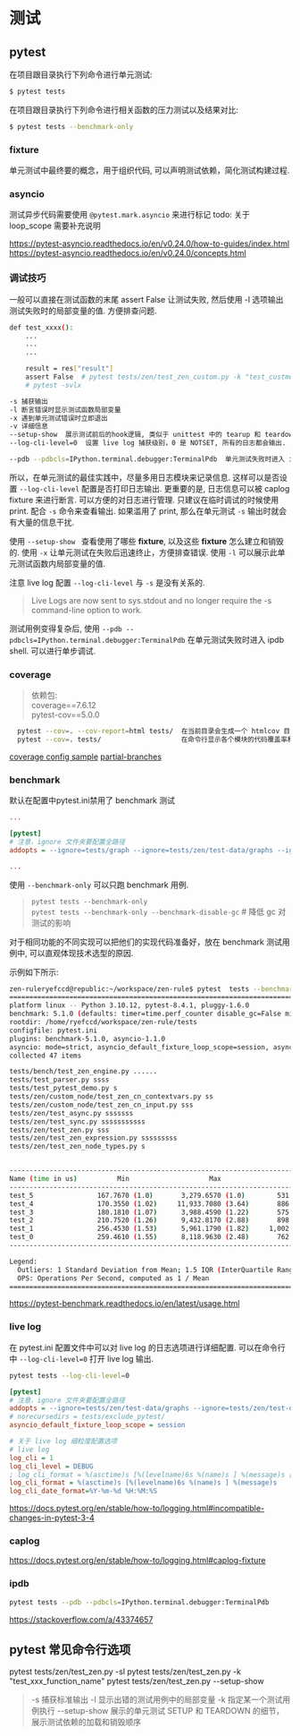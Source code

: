 
# 测试


## pytest

在项目跟目录执行下列命令进行单元测试:  

```bash
$ pytest tests
```

在项目跟目录执行下列命令进行相关函数的压力测试以及结果对比:  

```bash
$ pytest tests --benchmark-only
```


### fixture

单元测试中最终要的概念，用于组织代码, 可以声明测试依赖，简化测试构建过程.


### asyncio

测试异步代码需要使用 `@pytest.mark.asyncio` 来进行标记
todo: 关于 loop_scope 需要补充说明

https://pytest-asyncio.readthedocs.io/en/v0.24.0/how-to-guides/index.html  
https://pytest-asyncio.readthedocs.io/en/v0.24.0/concepts.html  


### 调试技巧

一般可以直接在测试函数的末尾 assert False 让测试失败, 然后使用 -l 选项输出测试失败时的局部变量的值. 方便排查问题.

```bash
def test_xxxx():
    ...
    ...
    ...

    result = res["result"]
    assert False  # pytest tests/zen/test_zen_custom.py -k "test_custmer_node_cache_decision" -sv -l 
    # pytest -svlx

-s 捕获输出 
-l 断言错误时显示测试函数局部变量
-x 遇到单元测试错误时立即退出
-v 详细信息
--setup-show  展示测试前后的hook逻辑, 类似于 unittest 中的 tearup 和 teardown.
--log-cli-level=0  设置 live log 捕获级别，0 是 NOTSET, 所有的日志都会输出.

--pdb --pdbcls=IPython.terminal.debugger:TerminalPdb  单元测试失败时进入 ipdb shell. 可以进行单步调试.
```

所以，在单元测试的最佳实践中，尽量多用日志模块来记录信息. 这样可以是否设置 `--log-cli-level` 配置是否打印日志输出.
更重要的是, 日志信息可以被 caplog fixture 来进行断言. 可以方便的对日志进行管理.
只建议在临时调试的时候使用 print. 配合 `-s` 命令来查看输出.
如果滥用了 print, 那么在单元测试 `-s` 输出时就会有大量的信息干扰.

使用 `--setup-show ` 查看使用了哪些 **fixture**, 以及这些 **fixture** 怎么建立和销毁的.
使用 `-x` 让单元测试在失败后迅速终止，方便排查错误.
使用 `-l` 可以展示此单元测试函数内局部变量的值.

注意 live log 配置 `--log-cli-level` 与 `-s` 是没有关系的.
> Live Logs are now sent to sys.stdout and no longer require the -s command-line option to work.

测试用例变得复杂后, 使用 `--pdb --pdbcls=IPython.terminal.debugger:TerminalPdb` 在单元测试失败时进入 ipdb shell. 可以进行单步调试.


### coverage

> 依赖包:  
> coverage==7.6.12  
> pytest-cov==5.0.0  

```bash
  pytest --cov=. --cov-report=html tests/  在当前目录会生成一个 htmlcov 目录, 访问htmlcov/index.html 即可查看代码覆盖详细信息.
  pytest --cov=. tests/                    在命令行显示各个模块的代码覆盖率和总体覆盖率.
```

[coverage config sample](https://coverage.readthedocs.io/en/7.6.12/config.html#sample-file)
[partial-branches](https://coverage.readthedocs.io/en/latest/branch.html)

### benchmark

默认在配置中pytest.ini禁用了 benchmark 测试

```ini
...

[pytest]
# 注意，ignore 文件夹要配置全路径
addopts = --ignore=tests/graph --ignore=tests/zen/test-data/graphs --ignore=tests/zen/test-data/js

...
```

使用 `--benchmark-only` 可以只跑 benchmark 用例.

> `pytest tests --benchmark-only`  
> `pytest tests --benchmark-only --benchmark-disable-gc` # 降低 gc 对测试的影响

对于相同功能的不同实现可以把他们的实现代码准备好，放在 benchmark 测试用例中, 可以直观体现技术选型的原因.


示例如下所示:
```bash
zen-ruleryefccd@republic:~/workspace/zen-rule$ pytest  tests --benchmark-only
=================================================================================== test session starts ====================================================================================
platform linux -- Python 3.10.12, pytest-8.4.1, pluggy-1.6.0
benchmark: 5.1.0 (defaults: timer=time.perf_counter disable_gc=False min_rounds=5 min_time=0.000005 max_time=1.0 calibration_precision=10 warmup=False warmup_iterations=100000)
rootdir: /home/ryefccd/workspace/zen-rule/tests
configfile: pytest.ini
plugins: benchmark-5.1.0, asyncio-1.1.0
asyncio: mode=strict, asyncio_default_fixture_loop_scope=session, asyncio_default_test_loop_scope=function
collected 47 items                                                                                                                                                                         

tests/bench/test_zen_engine.py ......                                                                                                                                                [ 12%]
tests/test_parser.py ssss                                                                                                                                                            [ 21%]
tests/test_pytest_demo.py s                                                                                                                                                          [ 23%]
tests/zen/custom_node/test_zen_cn_contextvars.py ss                                                                                                                                  [ 27%]
tests/zen/custom_node/test_zen_cn_input.py sss                                                                                                                                       [ 34%]
tests/zen/test_async.py sssssss                                                                                                                                                      [ 48%]
tests/zen/test_sync.py sssssssssss                                                                                                                                                   [ 72%]
tests/zen/test_zen.py sss                                                                                                                                                            [ 78%]
tests/zen/test_zen_expression.py sssssssss                                                                                                                                           [ 97%]
tests/zen/test_zen_node_types.py s                                                                                                                                                   [100%]


------------------------------------------------------------------------------- benchmark 'zen-engine-decision': 6 tests ------------------------------------------------------------------------------
Name (time in us)          Min                    Max                  Mean                StdDev              Median                 IQR            Outliers         OPS            Rounds  Iterations
-------------------------------------------------------------------------------------------------------------------------------------------------------------------------------------------------------
test_5                167.7670 (1.0)       3,279.6570 (1.0)        531.9833 (1.0)        389.6361 (1.0)      390.7480 (1.0)      480.9100 (1.01)       147;33  1,879.7584 (1.0)        1190           1
test_4                170.3550 (1.02)     11,933.7080 (3.64)       886.3171 (1.67)     1,001.7255 (2.57)     483.7925 (1.24)     824.1735 (1.72)      371;250  1,128.2644 (0.60)       2676           1
test_3                180.1810 (1.07)      3,988.4590 (1.22)       575.3604 (1.08)       439.5681 (1.13)     406.8730 (1.04)     477.9995 (1.0)        190;72  1,738.0409 (0.92)       1521           1
test_2                210.7520 (1.26)      9,432.8170 (2.88)       898.7334 (1.69)     1,042.3410 (2.68)     455.7875 (1.17)     736.1245 (1.54)      413;315  1,112.6770 (0.59)       3012           1
test_1                256.4530 (1.53)      5,961.1790 (1.82)     1,002.9876 (1.89)     1,001.6547 (2.57)     561.2290 (1.44)     826.9592 (1.73)      317;246    997.0213 (0.53)       2209           1
test_0                259.4610 (1.55)      8,118.9630 (2.48)       762.2640 (1.43)       674.1789 (1.73)     529.9910 (1.36)     507.5360 (1.06)      205;163  1,311.8815 (0.70)       2269           1
-------------------------------------------------------------------------------------------------------------------------------------------------------------------------------------------------------

Legend:
  Outliers: 1 Standard Deviation from Mean; 1.5 IQR (InterQuartile Range) from 1st Quartile and 3rd Quartile.
  OPS: Operations Per Second, computed as 1 / Mean
============================================================================== 6 passed, 41 skipped in 11.88s ==============================================================================

```


https://pytest-benchmark.readthedocs.io/en/latest/usage.html


### live log

在 pytest.ini 配置文件中可以对 live log 的日志选项进行详细配置.
可以在命令行中 `--log-cli-level=0` 打开 live log 输出.

```bash
pytest tests --log-cli-level=0
```


```ini
[pytest]
# 注意，ignore 文件夹要配置全路径
addopts = --ignore=tests/zen/test-data/graphs --ignore=tests/zen/test-data/js --benchmark-skip
# norecursedirs = tests/exclude_pytest/
asyncio_default_fixture_loop_scope = session

# 关于 live log 细粒度配置选项
# live log 
log_cli = 1
log_cli_level = DEBUG
; log_cli_format = %(asctime)s [%(levelname)6s %(name)s ] %(message)s [(%(pathname)s:%(lineno)s)]  # 可以通过日志定位代码位置.
log_cli_format = %(asctime)s [%(levelname)6s %(name)s ] %(message)s
log_cli_date_format=%Y-%m-%d %H:%M:%S
```

https://docs.pytest.org/en/stable/how-to/logging.html#incompatible-changes-in-pytest-3-4


### caplog

https://docs.pytest.org/en/stable/how-to/logging.html#caplog-fixture


### ipdb

```bash
pytest tests --pdb --pdbcls=IPython.terminal.debugger:TerminalPdb
```

https://stackoverflow.com/a/43374657



## pytest 常见命令行选项

pytest tests/zen/test_zen.py -sl
pytest tests/zen/test_zen.py -k "test_xxx_function_name"
pytest tests/zen/test_zen.py --setup-show

> -s 捕获标准输出
> -l 显示出错的测试用例中的局部变量
> -k 指定某一个测试用例执行
> --setup-show  展示的单元测试 SETUP 和 TEARDOWN 的细节，展示测试依赖的加载和销毁顺序